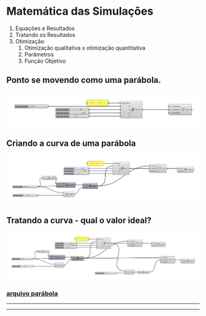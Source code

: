 # Matemática das Simulações

1. Equações e Resultados
2. Tratando os Resultados
3. Otimização
    1. Otimização qualitativa x otimização quantitativa
    2. Parâmetros
    3. Função Objetivo

## Ponto se movendo como uma parábola.
![imagem](../imagens/Modelo_computacional_parabola_ponto.png)

## Criando a curva de uma parábola
![parab_curva](../imagens/Modelo_computacional_parabola_curva.png)

## Tratando a curva - qual o valor ideal? 

![parab_dom](../imagens/Modelo_computacional_dominio.png)

### [arquivo parábola](../Arquivos/Arquivos_Parte_I/Funcao_objetivo_v2.gh)

________________________
________________________

